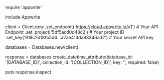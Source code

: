 require 'appwrite'

include Appwrite

client = Client.new
    .set_endpoint('https://cloud.appwrite.io/v1') # Your API Endpoint
    .set_project('5df5acd0d48c2') # Your project ID
    .set_key('919c2d18fb5d4...a2ae413da83346ad2') # Your secret API key

databases = Databases.new(client)

response = databases.create_datetime_attribute(database_id: '[DATABASE_ID]', collection_id: '[COLLECTION_ID]', key: '', required: false)

puts response.inspect
